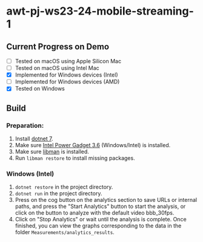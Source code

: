 # awt-pj-ws23-24-mobile-streaming-1

## Current Progress on Demo

- [ ] Tested on macOS using Apple Silicon Mac
- [ ] Tested on macOS using Intel Mac
- [x] Implemented for Windows devices (Intel)
- [ ] Implemented for Windows devices (AMD)
- [x] Tested on Windows

## Build

### Preparation:

1. Install [dotnet 7](link-to-installation-guide).
2. Make sure [Intel Power Gadget 3.6](link-to-installation-guide) (Windows/Intel) is installed.
3. Make sure [libman](https://learn.microsoft.com/en-us/aspnet/core/client-side/libman/libman-cli?view=aspnetcore-7.0) is installed.
4. Run `libman restore` to install missing packages.

### Windows (Intel)

1. `dotnet restore` in the project directory.
2. `dotnet run` in the project directory.
3. Press on the cog button on the analytics section to save URLs or internal paths, and press the "Start Analytics" button to start the analysis, or click on the button to analyze with the default video bbb_30fps.
4. Click on "Stop Analytics" or wait until the analysis is complete. Once finished, you can view the graphs corresponding to the data in the folder `Measurements/analytics_results`.
